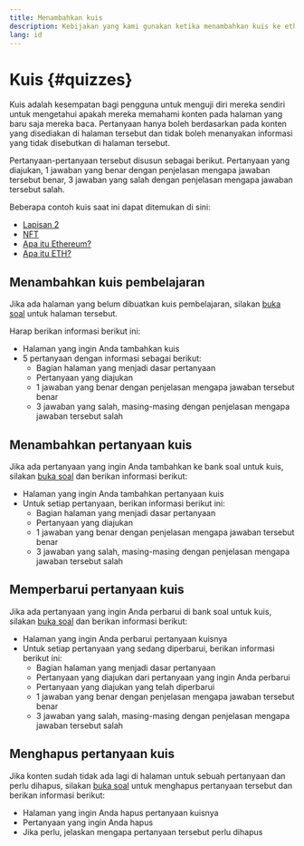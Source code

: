 ```yaml
---
title: Menambahkan kuis
description: Kebijakan yang kami gunakan ketika menambahkan kuis ke ethereum.org
lang: id
---
```


# Kuis {#quizzes}

Kuis adalah kesempatan bagi pengguna untuk menguji diri mereka sendiri untuk mengetahui apakah mereka memahami konten pada halaman yang baru saja mereka baca. Pertanyaan hanya boleh berdasarkan pada konten yang disediakan di halaman tersebut dan tidak boleh menanyakan informasi yang tidak disebutkan di halaman tersebut.

Pertanyaan-pertanyaan tersebut disusun sebagai berikut. Pertanyaan yang diajukan, 1 jawaban yang benar dengan penjelasan mengapa jawaban tersebut benar, 3 jawaban yang salah dengan penjelasan mengapa jawaban tersebut salah.

Beberapa contoh kuis saat ini dapat ditemukan di sini:

- [Lapisan 2](/layer-2)
- [NFT](/nft/)
- [Apa itu Ethereum?](/what-is-ethereum/)
- [Apa itu ETH?](/eth/)

## Menambahkan kuis pembelajaran

Jika ada halaman yang belum dibuatkan kuis pembelajaran, silakan [buka soal](https://github.com/ethereum/ethereum-org-website/issues/new?assignees=&labels=&template=suggest_quiz.yaml) untuk halaman tersebut.

Harap berikan informasi berikut ini:

- Halaman yang ingin Anda tambahkan kuis
- 5 pertanyaan dengan informasi sebagai berikut:
  - Bagian halaman yang menjadi dasar pertanyaan
  - Pertanyaan yang diajukan
  - 1 jawaban yang benar dengan penjelasan mengapa jawaban tersebut benar
  - 3 jawaban yang salah, masing-masing dengan penjelasan mengapa jawaban tersebut salah

## Menambahkan pertanyaan kuis

Jika ada pertanyaan yang ingin Anda tambahkan ke bank soal untuk kuis, silakan [buka soal](https://github.com/ethereum/ethereum-org-website/issues/new?assignees=&labels=&template=suggest_quiz.yaml) dan berikan informasi berikut:

- Halaman yang ingin Anda tambahkan pertanyaan kuis
- Untuk setiap pertanyaan, berikan informasi berikut ini:
  - Bagian halaman yang menjadi dasar pertanyaan
  - Pertanyaan yang diajukan
  - 1 jawaban yang benar dengan penjelasan mengapa jawaban tersebut benar
  - 3 jawaban yang salah, masing-masing dengan penjelasan mengapa jawaban tersebut salah

## Memperbarui pertanyaan kuis

Jika ada pertanyaan yang ingin Anda perbarui di bank soal untuk kuis, silakan [buka soal](https://github.com/ethereum/ethereum-org-website/issues/new?assignees=&labels=&template=suggest_quiz.yaml) dan berikan informasi berikut:

- Halaman yang ingin Anda perbarui pertanyaan kuisnya
- Untuk setiap pertanyaan yang sedang diperbarui, berikan informasi berikut ini:
  - Bagian halaman yang menjadi dasar pertanyaan
  - Pertanyaan yang diajukan dari pertanyaan yang ingin Anda perbarui
  - Pertanyaan yang diajukan yang telah diperbarui
  - 1 jawaban yang benar dengan penjelasan mengapa jawaban tersebut benar
  - 3 jawaban yang salah, masing-masing dengan penjelasan mengapa jawaban tersebut salah

## Menghapus pertanyaan kuis

Jika konten sudah tidak ada lagi di halaman untuk sebuah pertanyaan dan perlu dihapus, silakan [buka soal](https://github.com/ethereum/ethereum-org-website/issues/new?assignees=&labels=&template=suggest_quiz.yaml) untuk menghapus pertanyaan tersebut dan berikan informasi berikut:

- Halaman yang ingin Anda hapus pertanyaan kuisnya
- Pertanyaan yang ingin Anda hapus
- Jika perlu, jelaskan mengapa pertanyaan tersebut perlu dihapus
